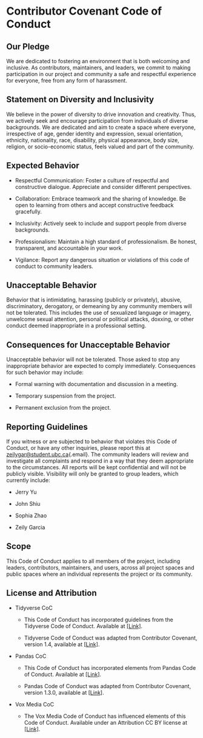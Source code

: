 # Contributor Covenant Code of Conduct

## Our Pledge

We are dedicated to fostering an environment that is both welcoming and inclusive. As contributors, maintainers, and leaders, we commit to making participation in our project and community a safe and respectful experience for everyone, free from any form of harassment.

## Statement on Diversity and Inclusivity

We believe in the power of diversity to drive innovation and creativity. Thus, we actively seek and encourage participation from individuals of diverse backgrounds. We are dedicated and aim to create a space where everyone, irrespective of age, gender identity and expression, sexual orientation, ethnicity, nationality, race, disability, physical appearance, body size, religion, or socio-economic status, feels valued and part of the community.

## Expected Behavior

-   Respectful Communication: Foster a culture of respectful and constructive dialogue. Appreciate and consider different perspectives.

-   Collaboration: Embrace teamwork and the sharing of knowledge. Be open to learning from others and accept constructive feedback gracefully.

-   Inclusivity: Actively seek to include and support people from diverse backgrounds.

-   Professionalism: Maintain a high standard of professionalism. Be honest, transparent, and accountable in your work.

-   Vigilance: Report any dangerous situation or violations of this code of conduct to community leaders.

## Unacceptable Behavior

Behavior that is intimidating, harassing (publicly or privately), abusive, discriminatory, derogatory, or demeaning by any community members will not be tolerated. This includes the use of sexualized language or imagery, unwelcome sexual attention, personal or political attacks, doxxing, or other conduct deemed inappropriate in a professional setting.

## Consequences for Unacceptable Behavior

Unacceptable behavior will not be tolerated. Those asked to stop any inappropriate behavior are expected to comply immediately. Consequences for such behavior may include:

-   Formal warning with documentation and discussion in a meeting.

-   Temporary suspension from the project.

-   Permanent exclusion from the project.

## Reporting Guidelines

If you witness or are subjected to behavior that violates this Code of Conduct, or have any other inquiries, please report this at [zeilygar\@student.ubc.ca](mailto:zeilygar@student.ubc.ca){.email}. The community leaders will review and investigate all complaints and respond in a way that they deem appropriate to the circumstances. All reports will be kept confidential and will not be publicly visible. Visibility will only be granted to group leaders, which currently include:

-   Jerry Yu

-   John Shiu

-   Sophia Zhao

-   Zeily Garcia

## Scope

This Code of Conduct applies to all members of the project, including leaders, contributors, maintainers, and users, across all project spaces and public spaces where an individual represents the project or its community.

## License and Attribution

-   Tidyverse CoC

    -   This Code of Conduct has incorporated guidelines from the Tidyverse Code of Conduct. Available at [[Link]](#0).

    -   Tidyverse Code of Conduct was adapted from Contributor Covenant, version 1.4, available at [[Link]](#0).

-   Pandas CoC

    -   This Code of Conduct has incorporated elements from Pandas Code of Conduct. Available at [[Link]](#0).

    -   Pandas Code of Conduct was adapted from Contributor Covenant, version 1.3.0, available at [[Link]](#0).

-   Vox Media CoC

    -   The Vox Media Code of Conduct has influenced elements of this Code of Conduct. Available under an Attribution CC BY license at [[Link]](#0).
